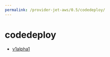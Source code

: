 ```yaml
---
permalink: /provider-jet-aws/0.5/codedeploy/
---
```


# codedeploy



* [v1alpha1](v1alpha1/index.md)